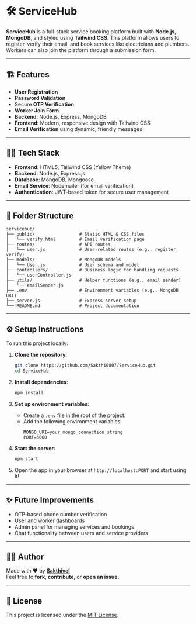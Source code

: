 
# 🛠️ **ServiceHub**

**ServiceHub** is a full-stack service booking platform built with **Node.js**, **MongoDB**, and styled using **Tailwind CSS**. This platform allows users to register, verify their email, and book services like electricians and plumbers. Workers can also join the platform through a submission form.

---

## 🏗️ **Features**

- **User Registration** 
- **Password Validation** 
- Secure **OTP Verification** 
- **Worker Join Form**
- **Backend**: Node.js, Express, MongoDB
- **Frontend**: Modern, responsive design with Tailwind CSS
- **Email Verification** using dynamic, friendly messages

---

## 🧑‍💻 **Tech Stack**

- **Frontend**: HTML5, Tailwind CSS (Yellow Theme)
- **Backend**: Node.js, Express.js
- **Database**: MongoDB, Mongoose
- **Email Service**: Nodemailer (for email verification)
- **Authentication**: JWT-based token for secure user management

---

## 📁 **Folder Structure**

```
servicehub/
├── public/                 # Static HTML & CSS files
│   └── verify.html         # Email verification page
├── routes/                 # API routes
│   └── user.js             # User-related routes (e.g., register, verify)
├── models/                 # MongoDB models
│   └── User.js             # User schema and model
├── controllers/            # Business logic for handling requests
│   └── userController.js
├── utils/                  # Helper functions (e.g., email sender)
│   └── emailSender.js
├── .env                    # Environment variables (e.g., MongoDB URI)
├── server.js               # Express server setup
└── README.md               # Project documentation
```

---

## ⚙️ **Setup Instructions**

To run this project locally:

1. **Clone the repository**:
   ```bash
   git clone https://github.com/Sakthi0807/ServiceHub.git
   cd ServiceHub
   ```

2. **Install dependencies**:
   ```bash
   npm install
   ```

3. **Set up environment variables**:
   - Create a `.env` file in the root of the project.
   - Add the following environment variables:
     ```
     MONGO_URI=your_mongo_connection_string
     PORT=5000
     ```

4. **Start the server**:
   ```bash
   npm start
   ```

5. Open the app in your browser at `http://localhost:PORT` and start using it!

---

## ✨ **Future Improvements**

- OTP-based phone number verification
- User and worker dashboards
- Admin panel for managing services and bookings
- Chat functionality between users and service providers

---

## 🙋‍♂️ **Author**

Made with ❤️ by **[Sakthivel](https://github.com/Sakthi0807)**  
Feel free to **fork**, **contribute**, or **open an issue**.

---

## 📄 **License**

This project is licensed under the [MIT License](LICENSE).
```
